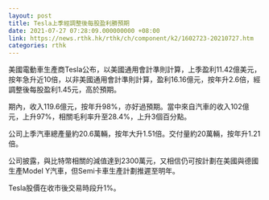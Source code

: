 ```yaml
---
layout: post
title: Tesla上季經調整後每股盈利勝預期
date: 2021-07-27 07:28:09.000000000 +08:00
link: https://news.rthk.hk/rthk/ch/component/k2/1602723-20210727.htm
categories: rthk
---
```


美國電動車生產商Tesla公布，以美國通用會計準則計算，上季盈利11.42億美元，按年急升近10倍，以非美國通用會計準則計算，盈利16.16億元，按年升2.6倍，經調整後每股盈利1.45元，高於預期。

期內，收入119.6億元，按年升98%，亦好過預期。當中來自汽車的收入102億元，上升97%，相關毛利率升至28.4%，上升3個百分點。

公司上季汽車總產量約20.6萬輛，按年大升1.51倍。交付量約20萬輛，按年升1.21倍。

公司披露，與比特幣相關的減值達到2300萬元，又相信仍可按計劃在美國與德國生產Model Y汽車，但Semi卡車生產計劃推遲至明年。

Tesla股價在收市後交易時段升1%。
